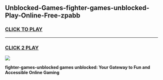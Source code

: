 
## Unblocked-Games-fighter-games-unblocked-Play-Online-Free-zpabb
<h3>
<a href="https://premium76.site?title=fighter-games-unblocked&ref=26A">CLICK TO PLAY</a></h3>
<hr>

<h3>
<a href="https://premium76.site?title=fighter-games-unblocked&ref=26A">CLICK 2 PLAY</a>
  
</h3>

<a href="https://premium76.site?title=fighter-games-unblocked&ref=26A"><img src="https://clearcache.store/games.png"></a>


**fighter-games-unblocked games unblocked: Your Gateway to Fun and Accessible Online Gaming**

